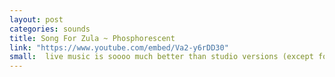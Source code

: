 ```yaml
---
layout: post
categories: sounds
title: Song For Zula ~ Phosphorescent
link: "https://www.youtube.com/embed/Va2-y6rDD30"
small:  live music is soooo much better than studio versions (except for some pink floyd maybe...)
---
```


